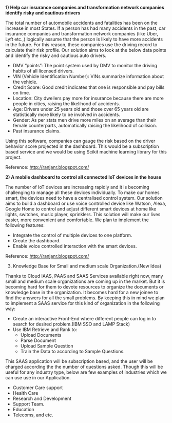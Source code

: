 **1)	Help car insurance companies and transformation network companies identify risky and cautious drivers**

The total number of automobile accidents and fatalities has been on the increase in most States. If a person has had many accidents in the past, car insurance companies and transformation network companies (like Uber, Lyft etc.,) logically assume that the person is likely to have more accidents in the future. For this reason, these companies use the driving record to calculate their risk profile.
Our solution aims to look at the below data points and identify the risky and cautious auto drivers.

- DMV “points”: The point system used by DMV to monitor the driving habits of all licensed drivers.
-	VIN (Vehicle Identification Number): VINs summarize information about the vehicle.
-	Credit Score: Good credit indicates that one is responsible and pay bills on time.
- Location: City dwellers pay more for insurance because there are more people in cities, raising the likelihood of accidents.
- Age: Drivers under 25 years old and those over 65 years old are statistically more likely to be involved in accidents.
- Gender: As per stats men drive more miles on an average than their female counterparts, automatically raising the likelihood of collision.
-	Past insurance claims.

Using this software, companies can gauge the risk based on the driver behavior score projected in the dashboard. This would be a subscription based service and we would be using Scikit machine learning library for this project.

Reference: http://ranjanr.blogspot.com/


**2)	A mobile dashboard to control all connected IoT devices in the house**

The number of IoT devices are increasing rapidly and it is becoming challenging to manage all these devices individually. To make our homes smart, the devices need to have a centralised control system.
Our solution aims to build a dashboard or use voice controlled device like Watson, Alexa, Google Home to control and adjust different smart devices at home like lights, switches, music player, sprinklers. This solution will make our lives easier, more convenient and comfortable.
We plan to implement the following features:
 -	Integrate the control of multiple devices to one platform.
 -	Create the dashboard.
 -	Enable voice controlled interaction with the smart devices. 
 
Reference: http://ranjanr.blogspot.com/

 
3) Knowledge Base for Small and medium scale Organization.(New Idea)

Thanks to Cloud IAAS, PAAS and SAAS Services available right now, many small and medium scale organizations are coming up in the market. But it is becoming hard for them to devote resources to organize the documents or knowledge base in the organization. It becomes hard for a new joinee to find the answers for all the small problems. By keeping this in mind we plan to implement a SAAS service for this kind of organization in the following way:
 - Create an interactive Front-End where different people can log in to search for desired problem.(IBM SSO and LAMP Stack)
 - Use IBM Retrieve and Rank to:
   - Upload Documents
   - Parse Document
   - Upload Sample Question
   - Train the Data to according to Sample Questions.
 
This SAAS application will be subscription based, and the user will be charged according the the number of questions asked. Though this will be useful for any industry type, below are few examples of industries which we can use use in our Application.
 - Customer Care support
 - Health Care
 - Research and Development 
 - Support Team.
 - Education
 - Telecoms, and etc.
 



